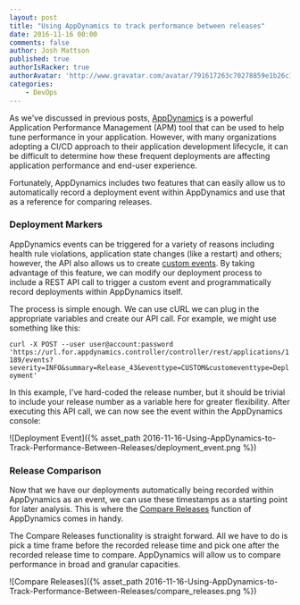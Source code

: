 ```yaml
---
layout: post
title: "Using AppDynamics to track performance between releases"
date: 2016-11-16 00:00
comments: false
author: Josh Mattson
published: true
authorIsRacker: true
authorAvatar: 'http://www.gravatar.com/avatar/791617263c70278859e1b26c15d13eab'
categories:
    - DevOps
---
```


As we've discussed in previous posts, [AppDynamics](http://www.appdynamics.com) is a powerful Application Performance Management (APM) tool that can be used to help tune performance in your application.  However, with many organizations adopting a CI/CD approach to their application development lifecycle, it can be difficult to determine how these frequent deployments are affecting application performance and end-user experience.

<!-- more -->


Fortunately, AppDynamics includes two features that can easily allow us to automatically record a deployment event within AppDynamics and use that as a reference for comparing releases.

### Deployment Markers

AppDynamics events can be triggered for a variety of reasons including health rule violations, application state changes (like a restart) and others; however, the API also allows us to create [custom events](https://docs.appdynamics.com/display/PRO42/Alert+and+Respond+API#AlertandRespondAPI-CreateaCustomEvent).  By taking advantage of this feature, we can modify our deployment process to include a REST API call to trigger a custom event and programmatically record deployments within AppDynamics itself.

The process is simple enough.  We can use cURL we can plug in the appropriate variables and create our API call.  For example, we might use something like this:

`curl -X POST --user user@account:password 'https://url.for.appdynamics.controller/controller/rest/applications/1189/events?severity=INFO&summary=Release_43&eventtype=CUSTOM&customeventtype=Deployment'`

In this example, I've hard-coded the release number, but it should be trivial to include your release number as a variable here for greater flexibility.  After executing this API call, we can now see the event within the AppDynamics console:

![Deployment Event]({% asset_path 2016-11-16-Using-AppDynamics-to-Track-Performance-Between-Releases/deployment_event.png %})

### Release Comparison

Now that we have our deployments automatically being recorded within AppDynamics as an event, we can use these timestamps as a starting point for later analysis.  This is where the [Compare Releases](https://docs.appdynamics.com/display/PRO42/Metrics+and+Graphs) function of AppDynamics comes in handy.

The Compare Releases functionality is straight forward.  All we have to do is pick a time frame before the recorded release time and pick one after the recorded release time to compare.  AppDynamics will allow us to compare performance in broad and granular capacities.

![Compare Releases]({% asset_path 2016-11-16-Using-AppDynamics-to-Track-Performance-Between-Releases/compare_releases.png %})

